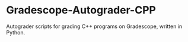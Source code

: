 # Gradescope-Autograder-CPP
Autograder scripts for grading C++ programs on Gradescope, written in Python.
